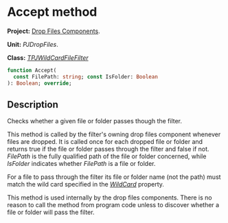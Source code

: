 # Accept method

**Project:** [Drop Files Components](../API.md).

**Unit:** _PJDropFiles_.

**Class:** _[TPJWildCardFileFilter](./TPJWildCardFileFilter.md)_

```pascal
function Accept(
  const FilePath: string; const IsFolder: Boolean
): Boolean; override;
```

## Description

Checks whether a given file or folder passes though the filter.

This method is called by the filter's owning drop files component whenever files are dropped. It is called once for each dropped file or folder and returns true if the file or folder passes through the filter and false if not. _FilePath_ is the fully qualified path of the file or folder concerned, while _IsFolder_ indicates whether _FilePath_ is a file or folder.

For a file to pass through the filter its file or folder name (not the path) must match the wild card specified in the _[WildCard](./TPJWildCardFileFilter-WildCard.md)_ property.

This method is used internally by the drop files components. There is no reason to call the method from program code unless to discover whether a file or folder will pass the filter.

